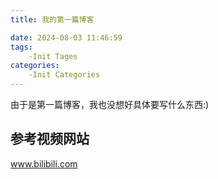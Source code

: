 ```yaml
---
title: 我的第一篇博客

date: 2024-08-03 11:46:59
tags: 
    -Init Tages
categories:
    -Init Categories
---
```


由于是第一篇博客，我也没想好具体要写什么东西:)

## 参考视频网站

www.bilibili.com
